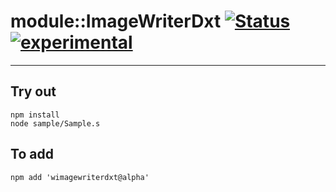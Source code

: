 
# module::ImageWriterDxt  [![Status](https://github.com/Wandalen/wImageWriterDxt/workflows/Publish/badge.svg)](https://github.com/Wandalen/wImageWriterDxt/actions?query=workflow%3APublish) [![experimental](https://img.shields.io/badge/stability-experimental-orange.svg)](https://github.com/emersion/stability-badges#experimental)

___

## Try out
```
npm install
node sample/Sample.s
```

## To add
```
npm add 'wimagewriterdxt@alpha'
```


